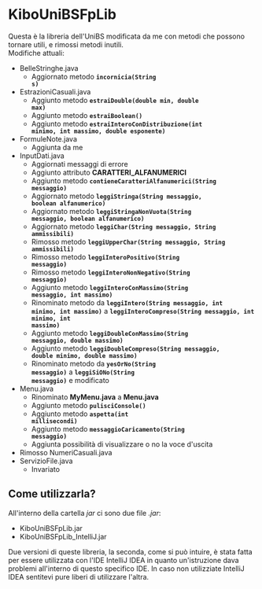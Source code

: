 # KiboUniBSFpLib

Questa è la libreria dell'UniBS modificata da me con metodi che possono tornare utili, e rimossi metodi inutili.<br>Modifiche attuali:

- BelleStringhe.java
  - Aggiornato metodo <code>**incornicia(String s)**</code>
- EstrazioniCasuali.java
  - Aggiunto metodo <code>**estraiDouble(double min, double max)**</code>
  - Aggiunto metodo <code>**estraiBoolean()**</code>
  - Aggiunto metodo <code>**estraiInteroConDistribuzione(int minimo, int massimo, double esponente)**</code>
- FormuleNote.java
  - Aggiunta da me
- InputDati.java
  - Aggiornati messaggi di errore
  - Aggiunto attributo **CARATTERI_ALFANUMERICI**
  - Aggiunto metodo <code>**contieneCaratteriAlfanumerici(String messaggio)**</code>
  - Aggiornato metodo <code>**leggiStringa(String messaggio, boolean alfanumerico)**</code>
  - Aggiornato metodo <code>**leggiStringaNonVuota(String messaggio, boolean alfanumerico)**</code>
  - Aggiornato metodo <code>**leggiChar(String messaggio, String ammissibili)**</code>
  - Rimosso metodo <code>**leggiUpperChar(String messaggio, String ammissibili)**</code>
  - Rimosso metodo <code>**leggiInteroPositivo(String messaggio)**</code>
  - Rimosso metodo <code>**leggiInteroNonNegativo(String messaggio)**</code>
  - Aggiunto metodo <code>**leggiInteroConMassimo(String messaggio, int massimo)**</code>
  - Rinominato metodo da <code>**leggiIntero(String messaggio, int minimo, int massimo)**</code> a <code>**leggiInteroCompreso(String messaggio, int minimo, int massimo)**</code>
  - Aggiunto metodo <code>**leggiDoubleConMassimo(String messaggio, double massimo)**</code>
  - Aggiunto metodo <code>**leggiDoubleCompreso(String messaggio, double minimo, double massimo)**</code>
  - Rinominato metodo da <code>**yesOrNo(String messaggio)**</code> a <code>**leggiSiONo(String messaggio)**</code> e modificato
- Menu.java
  - Rinominato <strong>MyMenu.java</strong> a <strong>Menu.java</strong>
  - Aggiunto metodo <code>**pulisciConsole()**</code>
  - Aggiunto metodo <code>**aspetta(int millisecondi)**</code>
  - Aggiunto metodo <code>**messaggioCaricamento(String messaggio)**</code>
  - Aggiunta possibilità di visualizzare o no la voce d'uscita
- Rimosso NumeriCasuali.java
- ServizioFile.java
  - Invariato

## Come utilizzarla?
All'interno della cartella *jar* ci sono due file *.jar*:

- KiboUniBSFpLib.jar
- KiboUniBSFpLib_IntelliJ.jar

Due versioni di queste libreria, la seconda, come si può intuire, è stata fatta per essere utilizzata con l'IDE IntelliJ IDEA in quanto un'istruzione dava problemi all'interno di questo specifico IDE.
In caso non utilizziate IntelliJ IDEA sentitevi pure liberi di utilizzare l'altra.
